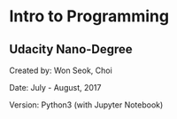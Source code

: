 # Intro to Programming
## Udacity Nano-Degree

Created by: Won Seok, Choi

Date: July - August, 2017

Version: Python3 (with Jupyter Notebook)
